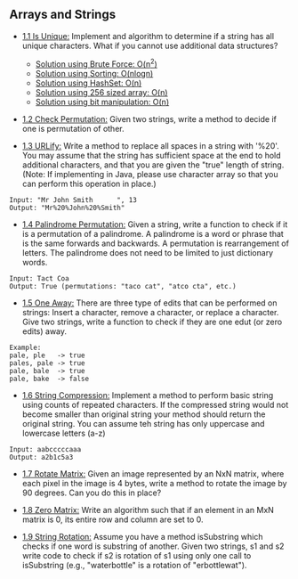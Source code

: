 ## Arrays and Strings

* [1.1 Is Unique:]() Implement and algorithm to determine if a string has all unique characters. What if you cannot use additional data structures?
    - [Solution using Brute Force: O(n<sup>2</sup>)](1.1/1-brute-force.java)
    - [Solution using Sorting: O(nlogn)](1.1/2-using-sort.java)
    - [Solution using HashSet: O(n)](1.1/3-using-hashset.java)
    - [Solution using 256 sized array: O(n)](1.1/4-using256-sized-array.java)
    - [Solution using bit manipulation: O(n)](1.1/5-using-bit-manipulation.java)



* [1.2 Check Permutation:]() Given two strings, write a method to decide if one is permutation of other.

* [1.3 URLify:]() Write a method to replace all spaces in a string with '%20'. You may assume that the string has sufficient space at the end to hold additional characters, and that you are given the "true" length of string. (Note: If implementing in Java, please use character array so that you can perform this operation in place.)
```
Input: "Mr John Smith      ", 13
Output: "Mr%20%John%20%Smith"
```

* [1.4 Palindrome Permutation:]() Given a string, write a function to check if it is a permutation of a palindrome. A palindrome is a word or phrase that is the same forwards and backwards. A permutation is rearrangement of letters. The palindrome does not need to be limited to just dictionary words.
```
Input: Tact Coa
Output: True (permutations: "taco cat", "atco cta", etc.)
```

* [1.5 One Away:]() There are three type of edits that can be performed on strings: Insert a character, remove a character, or replace a character. Give two strings, write a function to check if they are one edut (or zero edits) away.
```
Example:
pale, ple   -> true
pales, pale -> true
pale, bale  -> true
pale, bake  -> false
```

* [1.6 String Compression:]() Implement a method to perform basic string using counts of repeated characters. If the compressed string would not become smaller than original string your method should return the original string. You can assume teh string has only uppercase and lowercase letters (a-z)
```
Input: aabcccccaaa
Output: a2b1c5a3
```

* [1.7 Rotate Matrix:]() Given an image represented by an NxN matrix, where each pixel in the image is 4 bytes, write a method to rotate the image by 90 degrees. Can you do this in place?

* [1.8 Zero Matrix:]() Write an algorithm such that if an element in an MxN matrix is 0, its entire row and column are set to 0.

* [1.9 String Rotation:]() Assume you have a method isSubstring which checks if one word is substring of another. Given two strings, s1 and s2 write code to check if s2 is rotation of s1 using only one call to isSubstring (e.g., "waterbottle" is a rotation of "erbottlewat").
